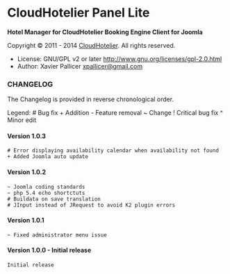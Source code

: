 # CloudHotelier Panel Lite
**Hotel Manager for CloudHotelier Booking Engine Client for Joomla**

Copyright © 2011 - 2014 [CloudHotelier](http://www.cloudhotelier.com). All rights reserved.

- License: GNU/GPL v2 or later http://www.gnu.org/licenses/gpl-2.0.html
- Author: Xavier Pallicer <xpallicer@gmail.com>

### CHANGELOG

The Changelog is provided in reverse chronological order.

Legend: # Bug fix     + Addition     - Feature removal     ~ Change    ! Critical bug fix     ^ Minor edit

#### Version 1.0.3

	# Error displaying availability calendar when availability not found
	+ Added Joomla auto update

#### Version 1.0.2

	~ Joomla coding standards
	~ php 5.4 echo shortctuts
	# Buildata on save translation
	# JInput instead of JRequest to avoid K2 plugin errors

#### Version 1.0.1

	~ Fixed administrator menu issue

#### Version 1.0.0 - Initial release

	Initial release
